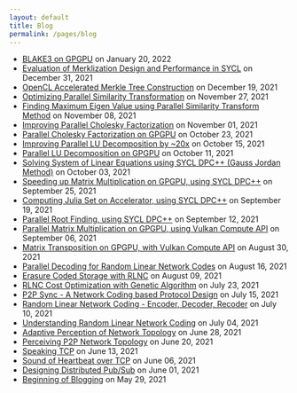 ```yaml
---
layout: default
title: Blog
permalink: /pages/blog
---
```


- [BLAKE3 on GPGPU](/pages/blake3-on-gpgpu) on January 20, 2022
- [Evaluation of Merklization Design and Performance in SYCL](/pages/evaluate-merklizaion-design-performance-in-sycl.html) on December 31, 2021
- [OpenCL Accelerated Merkle Tree Construction](/pages/opencl-accelerated-merkle-tree-construction.html) on December 19, 2021
- [Optimizing Parallel Similarity Transformation](/pages/optimizing-parallel-similarity-transformation.html) on November 27, 2021
- [Finding Maximum Eigen Value using Parallel Similarity Transform Method](/pages/parallel-similarity-transform-method.html) on November 08, 2021
- [Improving Parallel Cholesky Factorization](/pages/improving-parallel-cholesky-factorization.html) on November 01, 2021
- [Parallel Cholesky Factorization on GPGPU](/pages/parallel-cholesky-factorization.html) on October 23, 2021
- [Improving Parallel LU Decomposition by ~20x](/pages/improved-parallel-lu-decomposition.html) on October 15, 2021
- [Parallel LU Decomposition on GPGPU](/pages/parallel-lu-decomposition.html) on October 11, 2021
- [Solving System of Linear Equations using SYCL DPC++ (Gauss Jordan Method)](/pages/solving-system-of-linear-equations-gauss-jordan-gpgpu.html) on October 03, 2021
- [Speeding up Matrix Multiplication on GPGPU, using SYCL DPC++](/pages/speeding-up-matrix-multiplication-on-gpgpu.html) on September 25, 2021
- [Computing Julia Set on Accelerator, using SYCL DPC++](/pages/computing-julia-set-on-accelerator-using-sycl-dpcpp.html) on September 19, 2021
- [Parallel Root Finding, using SYCL DPC++](/pages/parallel-root-finding-using-sycl-dpcpp.html) on September 12, 2021
- [Parallel Matrix Multiplication on GPGPU, using Vulkan Compute API](/pages/parallel-matrix-multiplication-with-vulkan-compute.html) on September 06, 2021
- [Matrix Transposition on GPGPU, with Vulkan Compute API](/pages/matrix-transposition-with-vulkan-compute.html) on August 30, 2021
- [Parallel Decoding for Random Linear Network Codes](/pages/parallel-rlnc-decoding.html) on August 16, 2021
- [Erasure Coded Storage with RLNC](/pages/rlnc-for-storage.html) on August 09, 2021
- [RLNC Cost Optimization with Genetic Algorithm](/pages/rlnc-cost-optimization-with-ga.html) on July 23, 2021
- [P2P Sync - A Network Coding based Protocol Design](/pages/p2p-sync-with-network-coding.html) on July 15, 2021
- [Random Linear Network Coding - Encoder, Decoder, Recoder](/pages/rlnc-in-depth.html) on July 10, 2021
- [Understanding Random Linear Network Coding](/pages/understanding-rlnc.html) on July 04, 2021
- [Adaptive Perception of Network Topology](/pages/adaptive-perception-of-network-topology.html) on June 28, 2021
- [Perceiving P2P Network Topology](/pages/perceiving-p2p-topology.html) on June 20, 2021
- [Speaking TCP](/pages/speaking-tcp) on June 13, 2021
- [Sound of Heartbeat over TCP](/pages/sound-of-heartbeat-over-tcp) on June 06, 2021
- [Designing Distributed Pub/Sub](/pages/distributed-pubsub) on June 01, 2021
- [Beginning of Blogging](/pages/beginning-of-blogging) on May 29, 2021
